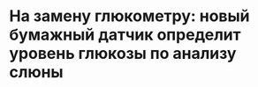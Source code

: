  На замену глюкометру: новый бумажный датчик определит уровень глюкозы по анализу слюны
=======================================================================================


